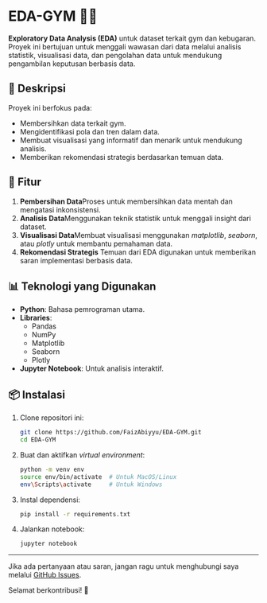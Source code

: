 # EDA-GYM 🏋️‍♂️

**Exploratory Data Analysis (EDA)** untuk dataset terkait gym dan kebugaran. Proyek ini bertujuan untuk menggali wawasan dari data melalui analisis statistik, visualisasi data, dan pengolahan data untuk mendukung pengambilan keputusan berbasis data.

## 📜 Deskripsi

Proyek ini berfokus pada:

- Membersihkan data terkait gym.
- Mengidentifikasi pola dan tren dalam data.
- Membuat visualisasi yang informatif dan menarik untuk mendukung analisis.
- Memberikan rekomendasi strategis berdasarkan temuan data.

## 🚀 Fitur

1. **Pembersihan Data**Proses untuk membersihkan data mentah dan mengatasi inkonsistensi.
2. **Analisis Data**Menggunakan teknik statistik untuk menggali insight dari dataset.
3. **Visualisasi Data**Membuat visualisasi menggunakan *matplotlib*, *seaborn*, atau *plotly* untuk membantu pemahaman data.
4. **Rekomendasi Strategis**
   Temuan dari EDA digunakan untuk memberikan saran implementasi berbasis data.

## 📊 Teknologi yang Digunakan

- **Python**: Bahasa pemrograman utama.
- **Libraries**:
  - Pandas
  - NumPy
  - Matplotlib
  - Seaborn
  - Plotly
- **Jupyter Notebook**: Untuk analisis interaktif.

## 📦 Instalasi

1. Clone repositori ini:

   ```bash
   git clone https://github.com/FaizAbiyyu/EDA-GYM.git
   cd EDA-GYM
   ```
2. Buat dan aktifkan *virtual environment*:

   ```bash
   python -m venv env
   source env/bin/activate  # Untuk MacOS/Linux
   env\Scripts\activate     # Untuk Windows
   ```
3. Instal dependensi:

   ```bash
   pip install -r requirements.txt
   ```
4. Jalankan notebook:

   ```bash
   jupyter notebook
   ```


---

Jika ada pertanyaan atau saran, jangan ragu untuk menghubungi saya melalui [GitHub Issues](https://github.com/FaizAbiyyu/EDA-GYM/issues).

Selamat berkontribusi! 🎉
